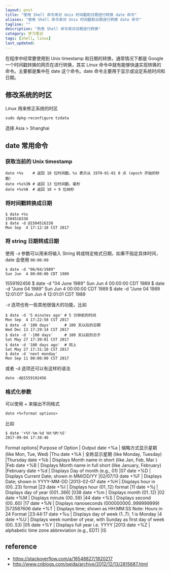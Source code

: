 ```yaml
---
layout: post
title: "使用 Shell 命令来对 Unix 时间戳和日期进行转换 date 命令"
aliases: "使用 Shell 命令来对 Unix 时间戳和日期进行转换 date 命令"
tagline: ""
description: "熟悉 Shell 命令来对日期进行转换"
category: 学习笔记
tags: [shell, linux]
last_updated:
---
```


在程序中经常要使用到 Unix timestamp 和日期的转换，通常情况下都是 Google 一个时间戳转换的网页在进行转换，其实 Linux 命令中就有能够快速实现转换的命令。主要都是集中在 date 这个命令。date 命令主要用于显示或设定系统时间和日期。

## 修改系统的时区
Linux 用来修正系统的时区

	sudo dpkg-reconfigure tzdata

选择 Asia > Shanghai

## date 常用命令

### 获取当前的 Unix timestamp

	date +%s    # 返回 10 位时间戳，%s 表示从 1970-01-01 0 点 (epoch 开始的秒数）
	date +%s%3N # 返回 13 位时间戳，毫秒
	date +%s%N  # 返回 10 + 9 位纳秒

### 将时间戳转换成日期

	$ date +%s
	1504516338
	$ date -d @1504516338
	Mon Sep  4 17:12:18 CST 2017


### 将 string 日期转成日期
使用 `-d` 参数可以用来将输入 String 转成特定格式日期，如果不指定具体时间，date 会使用 `00:00:00`

	$ date -d "06/04/1989"
	Sun Jun  4 00:00:00 CDT 1989
1559192456
	$ date -d "04 June 1989"
	Sun Jun  4 00:00:00 CDT 1989
	$ date -d "June 04 1989"
	Sun Jun  4 00:00:00 CDT 1989
	$ date -d "June 04 1989 12:01:01"
	Sun Jun  4 12:01:01 CDT 1989

`-d` 选项也有一些其他很强大的功能，比如

	$ date -d '5 minutes ago' # 5 分钟前的时间
	Mon Sep  4 17:22:58 CST 2017
	$ date -d '100 days'      # 100 天以后的日期
	Wed Dec 13 17:29:14 CST 2017
	$ date -d '-100 days'     # 100 天以前的日子
	Sat May 27 17:30:01 CST 2017
	$ date -d '100 days ago'  # 同上
	Sat May 27 17:31:10 CST 2017
	$ date -d 'next monday'
	Mon Sep 11 00:00:00 CST 2017

或者 -d 选项还可以有这样的语法

    date -d@1559192456


### 格式化参数

可以使用 + 来输出不同格式

	date +%<format options>

比如

	$ date '+%Y-%m-%d %H:%M:%S'
	2017-09-04 17:38:46

Format options|	Purpose of Option	| Output
date +%a	| 缩略方式显示星期 (like Mon, Tue, Wed)	|Thu
date +%A	| 全称显示星期 (like Monday, Tuesday)	|Thursday
date +%b	| Displays Month name in short (like Jan, Feb, Mar )	|Feb
date +%B	| Displays Month name in full short (like January, February)	|February
date +%d	| Displays Day of month (e.g., 01)	|07
date +%D	| Displays Current Date; shown in MM/DD/YY	|02/07/13
date +%F	| Displays Date; shown in YYYY-MM-DD	|2013-02-07
date +%H	| Displays hour in (00..23) format	|23
date +%I	| Displays hour (01..12) format	|11
date +%j	| Displays day of year (001..366)	|038
date +%m	| Displays month (01..12)	|02
date +%M	| Displays minute (00..59)	|44
date +%S	| Displays second (00..60)	|17
date +%N	| Displays nanoseconds (000000000..999999999)	|573587606
date +%T	| Displays time; shown as HH:MM:SS Note: Hours in 24 Format	|23:44:17
date +%u	| Displays day of week (1..7); 1 is Monday	|4
date +%U	| Displays week number of year, with Sunday as first day of week (00..53)	|05
date +%Y	| Displays full year i.e. YYYY	|2013
date +%Z	| alphabetic time zone abbreviation (e.g., EDT)	|IS


## reference

- <https://stackoverflow.com/a/16548827/1820217>
- <http://www.cnblogs.com/peida/archive/2012/12/13/2815687.html>
